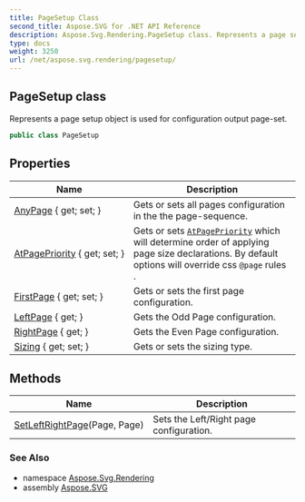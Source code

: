 ```yaml
---
title: PageSetup Class
second_title: Aspose.SVG for .NET API Reference
description: Aspose.Svg.Rendering.PageSetup class. Represents a page setup object is used for configuration output page-set
type: docs
weight: 3250
url: /net/aspose.svg.rendering/pagesetup/
---
```

## PageSetup class

Represents a page setup object is used for configuration output page-set.

```csharp
public class PageSetup
```

## Properties

| Name | Description |
| --- | --- |
| [AnyPage](../../aspose.svg.rendering/pagesetup/anypage/) { get; set; } | Gets or sets all pages configuration in the the page-sequence. |
| [AtPagePriority](../../aspose.svg.rendering/pagesetup/atpagepriority/) { get; set; } | Gets or sets [`AtPagePriority`](../atpagepriority/) which will determine order of applying page size declarations. By default options will override css `@page` rules . |
| [FirstPage](../../aspose.svg.rendering/pagesetup/firstpage/) { get; set; } | Gets or sets the first page configuration. |
| [LeftPage](../../aspose.svg.rendering/pagesetup/leftpage/) { get; } | Gets the Odd Page configuration. |
| [RightPage](../../aspose.svg.rendering/pagesetup/rightpage/) { get; } | Gets the Even Page configuration. |
| [Sizing](../../aspose.svg.rendering/pagesetup/sizing/) { get; set; } | Gets or sets the sizing type. |

## Methods

| Name | Description |
| --- | --- |
| [SetLeftRightPage](../../aspose.svg.rendering/pagesetup/setleftrightpage/)(Page, Page) | Sets the Left/Right page configuration. |

### See Also

* namespace [Aspose.Svg.Rendering](../../aspose.svg.rendering/)
* assembly [Aspose.SVG](../../)
